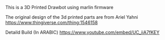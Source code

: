 This is a 3D Printed Drawbot using marlin firmware 

The original design of the 3d printed parts are from Ariel Yahni
https://www.thingiverse.com/thing:1546158

Detaild Build (In ARABIC)
https://www.youtube.com/embed/UC_iiA7fKEY
